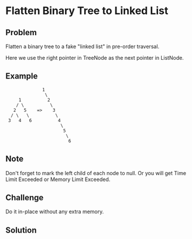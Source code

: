 Flatten Binary Tree to Linked List
===


Problem
-------

Flatten a binary tree to a fake "linked list" in pre-order traversal.

Here we use the right pointer in TreeNode as the next pointer in ListNode.

Example
-------

                  1
                   \
         1          2
        / \          \
       2   5    =>    3
      / \   \          \
     3   4   6          4
                         \
                          5
                           \
                            6
                            
Note
---------

Don't forget to mark the left child of each node to null. Or you will get Time Limit Exceeded or Memory Limit Exceeded.

Challenge
---------

Do it in-place without any extra memory.

Solution
--------

